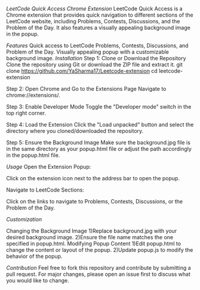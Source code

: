 _LeetCode Quick Access Chrome Extension_
LeetCode Quick Access is a Chrome extension that provides quick navigation to different sections of the LeetCode website, including Problems, Contests, Discussions, and the Problem of the Day. It also features a visually appealing background image in the popup.

_Features_
Quick access to LeetCode Problems, Contests, Discussions, and Problem of the Day.
Visually appealing popup with a customizable background image.
_Installation_
Step 1: Clone or Download the Repository
Clone the repository using Git or download the ZIP file and extract it.
git clone https://github.com/YaSharma17/Leetcode-extension
cd leetcode-extension

Step 2: Open Chrome and Go to the Extensions Page
Navigate to chrome://extensions/.

Step 3: Enable Developer Mode
Toggle the "Developer mode" switch in the top right corner.

Step 4: Load the Extension
Click the "Load unpacked" button and select the directory where you cloned/downloaded the repository.

Step 5: Ensure the Background Image
Make sure the background.jpg file is in the same directory as your popup.html file or adjust the path accordingly in the popup.html file.

_Usage_
Open the Extension Popup:

Click on the extension icon next to the address bar to open the popup.

Navigate to LeetCode Sections:

Click on the links to navigate to Problems, Contests, Discussions, or the Problem of the Day.

_Customization_

Changing the Background Image
1)Replace background.jpg with your desired background image.
2)Ensure the file name matches the one specified in popup.html.
Modifying Popup Content
1)Edit popup.html to change the content or layout of the popup.
2)Update popup.js to modify the behavior of the popup.

_Contribution_
Feel free to fork this repository and contribute by submitting a pull request. For major changes, please open an issue first to discuss what you would like to change.

